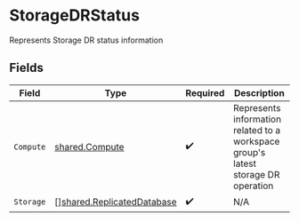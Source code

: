 # StorageDRStatus

Represents Storage DR status information


## Fields

| Field                                                                             | Type                                                                              | Required                                                                          | Description                                                                       |
| --------------------------------------------------------------------------------- | --------------------------------------------------------------------------------- | --------------------------------------------------------------------------------- | --------------------------------------------------------------------------------- |
| `Compute`                                                                         | [shared.Compute](../../../pkg/models/shared/compute.md)                           | :heavy_check_mark:                                                                | Represents information related to a workspace group's latest storage DR operation |
| `Storage`                                                                         | [][shared.ReplicatedDatabase](../../../pkg/models/shared/replicateddatabase.md)   | :heavy_check_mark:                                                                | N/A                                                                               |